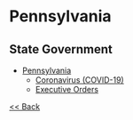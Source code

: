 # Pennsylvania

## State Government

* [Pennsylvania](https://www.pa.gov/)
  * [Coronavirus (COVID-19)](https://www.health.pa.gov/topics/disease/coronavirus/Pages/Coronavirus.aspx)
  * [Executive Orders](http://www.governor.ri.gov/newsroom/orders/)

[<< Back](README.md)
